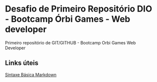 # Desafio de Primeiro Repositório DIO - Bootcamp Órbi Games - Web developer
Primeiro repositório de GIT/GITHUB - Bootcamp Orbi Games Web Developer

## Links úteis
[Sintaxe Básica Markdown](https://www.markdownguide.org/basic-syntax/)
